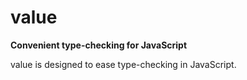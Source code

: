 value
=====
**Convenient type-checking for JavaScript**

value is designed to ease type-checking in JavaScript.


